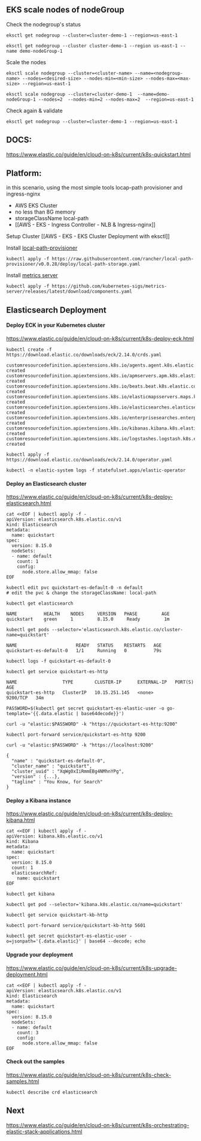 
## EKS scale nodes of nodeGroup  

Check the nodegroup's status
```
eksctl get nodegroup --cluster=cluster-demo-1 --region=us-east-1

eksctl get nodegroup --cluster cluster-demo-1 --region us-east-1 --name demo-nodeGroup-1
```

Scale the nodes
```
eksctl scale nodegroup --cluster=<cluster-name> --name=<nodegroup-name> --nodes=<desired-size> --nodes-min=<min-size> --nodes-max=<max-size> --region=us-east-1

eksctl scale nodegroup --cluster=cluster-demo-1  --name=demo-nodeGroup-1 --nodes=2  --nodes-min=2 --nodes-max=2  --region=us-east-1
```

Check again & validate
```
eksctl get nodegroup --cluster=cluster-demo-1 --region=us-east-1
```

## DOCS:
https://www.elastic.co/guide/en/cloud-on-k8s/current/k8s-quickstart.html

## Platform:
in this scenario, using the most simple tools locap-path provisioner and ingress-nginx
- AWS EKS Cluster
- no less than 8G memory
- storageClassName local-path
- [[AWS - EKS - Ingress Controller - NLB & Ingress-nginx]]


Setup Cluster
[[AWS - EKS - EKS Cluster Deployment with eksctl]]

Install [local-path-provisioner](https://github.com/rancher/local-path-provisioner)
```
kubectl apply -f https://raw.githubusercontent.com/rancher/local-path-provisioner/v0.0.28/deploy/local-path-storage.yaml
```

Install [metrics server](https://github.com/kubernetes-sigs/metrics-server)
```
kubectl apply -f https://github.com/kubernetes-sigs/metrics-server/releases/latest/download/components.yaml
```

## Elasticsearch Deployment

#### Deploy ECK in your Kubernetes cluster
https://www.elastic.co/guide/en/cloud-on-k8s/current/k8s-deploy-eck.html

```
kubectl create -f https://download.elastic.co/downloads/eck/2.14.0/crds.yaml
```

```
customresourcedefinition.apiextensions.k8s.io/agents.agent.k8s.elastic.co created
customresourcedefinition.apiextensions.k8s.io/apmservers.apm.k8s.elastic.co created
customresourcedefinition.apiextensions.k8s.io/beats.beat.k8s.elastic.co created
customresourcedefinition.apiextensions.k8s.io/elasticmapsservers.maps.k8s.elastic.co created
customresourcedefinition.apiextensions.k8s.io/elasticsearches.elasticsearch.k8s.elastic.co created
customresourcedefinition.apiextensions.k8s.io/enterprisesearches.enterprisesearch.k8s.elastic.co created
customresourcedefinition.apiextensions.k8s.io/kibanas.kibana.k8s.elastic.co created
customresourcedefinition.apiextensions.k8s.io/logstashes.logstash.k8s.elastic.co created
```

```
kubectl apply -f https://download.elastic.co/downloads/eck/2.14.0/operator.yaml
```

```
kubectl -n elastic-system logs -f statefulset.apps/elastic-operator
```
#### Deploy an Elasticsearch cluster
https://www.elastic.co/guide/en/cloud-on-k8s/current/k8s-deploy-elasticsearch.html

```
cat <<EOF | kubectl apply -f -
apiVersion: elasticsearch.k8s.elastic.co/v1
kind: Elasticsearch
metadata:
  name: quickstart
spec:
  version: 8.15.0
  nodeSets:
  - name: default
    count: 1
    config:
      node.store.allow_mmap: false
EOF
```

```
kubectl edit pvc quickstart-es-default-0 -n default
# edit the pvc & change the storageClassName: local-path
```

```
kubectl get elasticsearch
```

```
NAME          HEALTH    NODES     VERSION   PHASE         AGE
quickstart    green     1         8.15.0     Ready         1m
```

```
kubectl get pods --selector='elasticsearch.k8s.elastic.co/cluster-name=quickstart'
```

```
NAME                      READY   STATUS    RESTARTS   AGE
quickstart-es-default-0   1/1     Running   0          79s
```

```
kubectl logs -f quickstart-es-default-0
```

```
kubectl get service quickstart-es-http
```

```
NAME                 TYPE        CLUSTER-IP      EXTERNAL-IP   PORT(S)    AGE
quickstart-es-http   ClusterIP   10.15.251.145   <none>        9200/TCP   34m
```

```
PASSWORD=$(kubectl get secret quickstart-es-elastic-user -o go-template='{{.data.elastic | base64decode}}')
```

```
curl -u "elastic:$PASSWORD" -k "https://quickstart-es-http:9200"
```

```
kubectl port-forward service/quickstart-es-http 9200
```

```
curl -u "elastic:$PASSWORD" -k "https://localhost:9200"
```

```
{
  "name" : "quickstart-es-default-0",
  "cluster_name" : "quickstart",
  "cluster_uuid" : "XqWg0xIiRmmEBg4NMhnYPg",
  "version" : {...},
  "tagline" : "You Know, for Search"
}
```

#### Deploy a Kibana instance
https://www.elastic.co/guide/en/cloud-on-k8s/current/k8s-deploy-kibana.html

```
cat <<EOF | kubectl apply -f -
apiVersion: kibana.k8s.elastic.co/v1
kind: Kibana
metadata:
  name: quickstart
spec:
  version: 8.15.0
  count: 1
  elasticsearchRef:
    name: quickstart
EOF
```

```
kubectl get kibana
```

```
kubectl get pod --selector='kibana.k8s.elastic.co/name=quickstart'
```

```
kubectl get service quickstart-kb-http
```

```
kubectl port-forward service/quickstart-kb-http 5601
```

```
kubectl get secret quickstart-es-elastic-user -o=jsonpath='{.data.elastic}' | base64 --decode; echo
```
#### Upgrade your deployment
https://www.elastic.co/guide/en/cloud-on-k8s/current/k8s-upgrade-deployment.html
```
cat <<EOF | kubectl apply -f -
apiVersion: elasticsearch.k8s.elastic.co/v1
kind: Elasticsearch
metadata:
  name: quickstart
spec:
  version: 8.15.0
  nodeSets:
  - name: default
    count: 3
    config:
      node.store.allow_mmap: false
EOF
```

#### Check out the samples
https://www.elastic.co/guide/en/cloud-on-k8s/current/k8s-check-samples.html
```
kubectl describe crd elasticsearch
```


## Next 
https://www.elastic.co/guide/en/cloud-on-k8s/current/k8s-orchestrating-elastic-stack-applications.html
